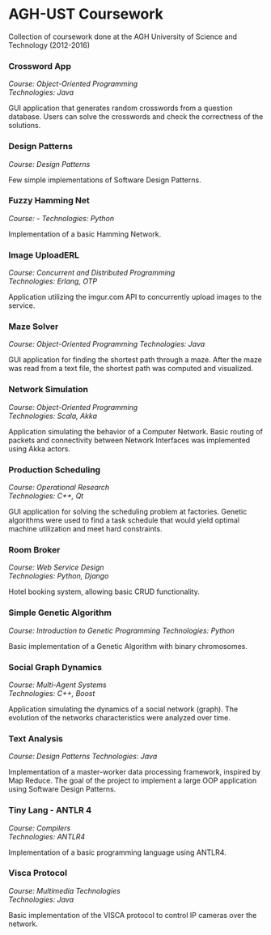 # AGH-UST Coursework
Collection of coursework done at the AGH University of Science and Technology (2012-2016)

### Crossword App
_Course: Object-Oriented Programming  
Technologies: Java_

GUI application that generates random crosswords from a question database. Users can solve the crosswords and check the correctness of the solutions.

### Design Patterns
_Course: Design Patterns_

Few simple implementations of Software Design Patterns.

### Fuzzy Hamming Net
_Course: -
Technologies: Python_

Implementation of a basic Hamming Network.

### Image UploadERL
_Course: Concurrent and Distributed Programming  
Technologies: Erlang, OTP_

Application utilizing the imgur.com API to concurrently upload images to the service.

### Maze Solver
_Course: Object-Oriented Programming 
Technologies: Java_

GUI application for finding the shortest path through a maze. After the maze was read from a text file, the shortest path was computed and visualized.

### Network Simulation
_Course: Object-Oriented Programming  
Technologies: Scala, Akka_

Application simulating the behavior of a Computer Network. Basic routing of packets and connectivity between Network Interfaces was implemented using Akka actors.

### Production Scheduling
_Course: Operational Research  
Technologies: C++, Qt_

GUI application for solving the scheduling problem at factories. Genetic algorithms were used to find a task schedule that would yield optimal machine utilization and meet hard constraints.

### Room Broker
_Course: Web Service Design  
Technologies: Python, Django_

Hotel booking system, allowing basic CRUD functionality.

### Simple Genetic Algorithm
_Course: Introduction to Genetic Programming
Technologies: Python_

Basic implementation of a Genetic Algorithm with binary chromosomes.

### Social Graph Dynamics
_Course: Multi-Agent Systems  
Technologies: C++, Boost_

Application simulating the dynamics of a social network (graph). The evolution of the networks characteristics were analyzed over time.

### Text Analysis
_Course: Design Patterns
Technologies: Java_

Implementation of a master-worker data processing framework, inspired by Map Reduce. The goal of the project to implement a large OOP application using Software Design Patterns. 

### Tiny Lang - ANTLR 4
_Course: Compilers  
Technologies: ANTLR4_

Implementation of a basic programming language using ANTLR4. 

### Visca Protocol
_Course: Multimedia Technologies  
Technologies: Java_

Basic implementation of the VISCA protocol to control IP cameras over the network.

